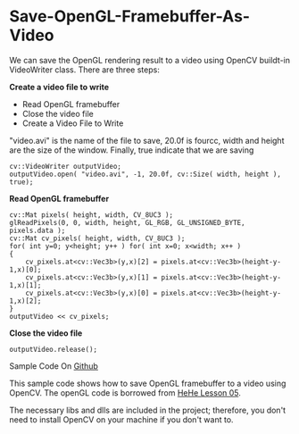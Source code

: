 Save-OpenGL-Framebuffer-As-Video
================================

We can save the OpenGL rendering result to a video using OpenCV buildt-in VideoWriter class. There are three steps:

**Create a video file to write**

 - Read OpenGL framebuffer
 - Close the video file
 - Create a Video File to Write

"video.avi" is the name of the file to save, 20.0f is fourcc, width and height are the size of the window. Finally, true indicate that we are saving

    cv::VideoWriter outputVideo;
    outputVideo.open( "video.avi", -1, 20.0f, cv::Size( width, height ), true);

**Read OpenGL framebuffer**

    cv::Mat pixels( height, width, CV_8UC3 );
    glReadPixels(0, 0, width, height, GL_RGB, GL_UNSIGNED_BYTE, pixels.data );
    cv::Mat cv_pixels( height, width, CV_8UC3 );
    for( int y=0; y<height; y++ ) for( int x=0; x<width; x++ ) 
    {
        cv_pixels.at<cv::Vec3b>(y,x)[2] = pixels.at<cv::Vec3b>(height-y-1,x)[0];
        cv_pixels.at<cv::Vec3b>(y,x)[1] = pixels.at<cv::Vec3b>(height-y-1,x)[1];
        cv_pixels.at<cv::Vec3b>(y,x)[0] = pixels.at<cv::Vec3b>(height-y-1,x)[2];
    }
    outputVideo << cv_pixels; 

**Close the video file**

    outputVideo.release();

Sample Code On [Github](https://github.com/yzhong52/Save-OpenGL-Framebuffer-As-Video)

This sample code shows how to save OpenGL framebuffer to a video using OpenCV. The openGL code is borrowed from [HeHe Lesson 05](http://nehe.gamedev.net/tutorial/3d_shapes/10035/).

The necessary libs and dlls are included in the project; therefore, you don't need to install OpenCV on your machine if you don't want to.  

